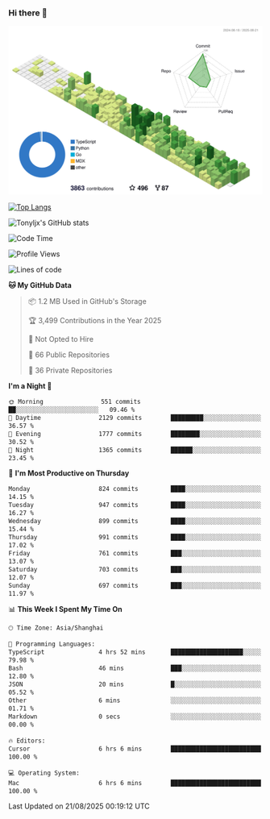 ### Hi there 👋

![](./profile-3d-contrib/profile-green-animate.svg)

 

[![Top Langs](https://github-readme-stats.vercel.app/api/top-langs/?username=tonyljx)](https://github.com/anuraghazra/github-readme-stats)

![Tonyljx's GitHub stats](https://github-readme-stats.vercel.app/api?username=tonyljx&theme=default&show_icons=true)

 

<!--START_SECTION:waka-->
![Code Time](http://img.shields.io/badge/Code%20Time-1%2C419%20hrs%2036%20mins-blue)

![Profile Views](http://img.shields.io/badge/Profile%20Views-0-blue)

![Lines of code](https://img.shields.io/badge/From%20Hello%20World%20I%27ve%20Written-2.4%20million%20lines%20of%20code-blue)

**🐱 My GitHub Data** 

> 📦 1.2 MB Used in GitHub's Storage 
 > 
> 🏆 3,499 Contributions in the Year 2025
 > 
> 🚫 Not Opted to Hire
 > 
> 📜 66 Public Repositories 
 > 
> 🔑 36 Private Repositories 
 > 
**I'm a Night 🦉** 

```text
🌞 Morning                551 commits         ██░░░░░░░░░░░░░░░░░░░░░░░   09.46 % 
🌆 Daytime                2129 commits        █████████░░░░░░░░░░░░░░░░   36.57 % 
🌃 Evening                1777 commits        ████████░░░░░░░░░░░░░░░░░   30.52 % 
🌙 Night                  1365 commits        ██████░░░░░░░░░░░░░░░░░░░   23.45 % 
```
📅 **I'm Most Productive on Thursday** 

```text
Monday                   824 commits         ████░░░░░░░░░░░░░░░░░░░░░   14.15 % 
Tuesday                  947 commits         ████░░░░░░░░░░░░░░░░░░░░░   16.27 % 
Wednesday                899 commits         ████░░░░░░░░░░░░░░░░░░░░░   15.44 % 
Thursday                 991 commits         ████░░░░░░░░░░░░░░░░░░░░░   17.02 % 
Friday                   761 commits         ███░░░░░░░░░░░░░░░░░░░░░░   13.07 % 
Saturday                 703 commits         ███░░░░░░░░░░░░░░░░░░░░░░   12.07 % 
Sunday                   697 commits         ███░░░░░░░░░░░░░░░░░░░░░░   11.97 % 
```


📊 **This Week I Spent My Time On** 

```text
🕑︎ Time Zone: Asia/Shanghai

💬 Programming Languages: 
TypeScript               4 hrs 52 mins       ████████████████████░░░░░   79.98 % 
Bash                     46 mins             ███░░░░░░░░░░░░░░░░░░░░░░   12.80 % 
JSON                     20 mins             █░░░░░░░░░░░░░░░░░░░░░░░░   05.52 % 
Other                    6 mins              ░░░░░░░░░░░░░░░░░░░░░░░░░   01.71 % 
Markdown                 0 secs              ░░░░░░░░░░░░░░░░░░░░░░░░░   00.00 % 

🔥 Editors: 
Cursor                   6 hrs 6 mins        █████████████████████████   100.00 % 

💻 Operating System: 
Mac                      6 hrs 6 mins        █████████████████████████   100.00 % 
```


 Last Updated on 21/08/2025 00:19:12 UTC
<!--END_SECTION:waka-->
